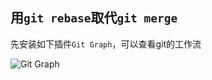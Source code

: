 ## 用`git rebase`取代`git merge`

先安装如下插件`Git Graph`，可以查看git的工作流

![Git Graph](https://github.com/ys558/tech-blog-code/blob/master/10-git-learn/img/01.png)

